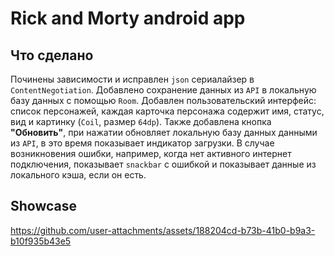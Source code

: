 # Rick and Morty android app
## Что сделано
Починены зависимости и исправлен `json` сериалайзер в `ContentNegotiation`. Добавлено
сохранение данных из `API` в локальную базу данных с помощью `Room`. Добавлен
пользовательский интерфейс: список персонажей, каждая карточка персонажа содержит
имя, статус, вид и картинку (`Coil`, размер `64dp`). Также добавлена кнопка **"Обновить"**,
при нажатии обновляет локальную базу данных данными из `API`, в это время показывает индикатор
загрузки. В случае возникновения ошибки, например, когда нет активного интернет подключения, показывает
`snackbar` с ошибкой и показывает данные из локального кэша, если он есть.

## Showcase

https://github.com/user-attachments/assets/188204cd-b73b-41b0-b9a3-b10f935b43e5
